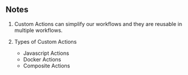 ## Notes

1. Custom Actions can simplify our workflows and they are reusable in multiple workflows.
2. Types of Custom Actions

   - Javascript Actions
   - Docker Actions
   - Composite Actions
